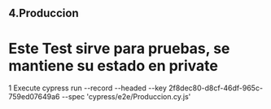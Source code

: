 ## 4.Produccion
# Este Test sirve para pruebas, se mantiene su estado en private

1 Execute cypress run --record --headed --key 2f8dec80-d8cf-46df-965c-759ed07649a6 --spec 'cypress/e2e/Produccion.cy.js'